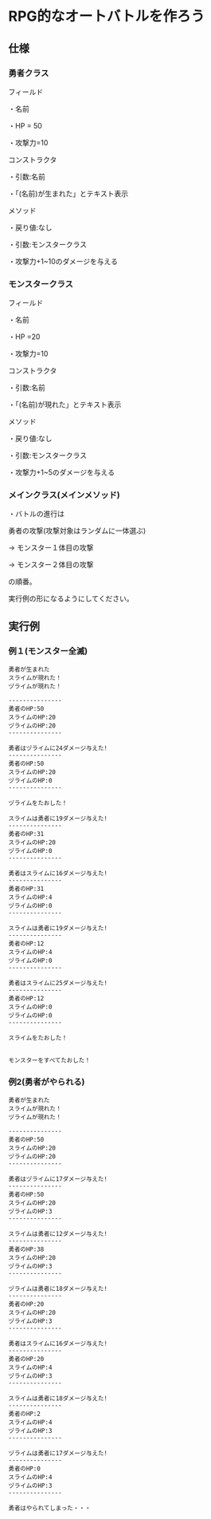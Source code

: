 # RPG的なオートバトルを作ろう
## 仕様
### 勇者クラス
フィールド 

・名前 

・HP = 50 

・攻撃力=10 
 

コンストラクタ 

・引数:名前 

・「(名前)が生まれた」とテキスト表示 

 
メソッド 

・戻り値:なし 

・引数:モンスタークラス 

・攻撃力+1~10のダメージを与える 

### モンスタークラス
フィールド 

・名前 

・HP =20 

・攻撃力=10 

 
コンストラクタ 

・引数:名前 

・「(名前)が現れた」とテキスト表示 

 
メソッド 

・戻り値:なし 

・引数:モンスタークラス 

・攻撃力+1~5のダメージを与える 

### メインクラス(メインメソッド)
・バトルの進行は

勇者の攻撃(攻撃対象はランダムに一体選ぶ)

→ モンスター１体目の攻撃

→ モンスター２体目の攻撃

の順番。


実行例の形になるようにしてください。
## 実行例
### 例１(モンスター全滅)
```
勇者が生まれた
スライムが現れた！
ヅライムが現れた！

---------------
勇者のHP:50
スライムのHP:20
ヅライムのHP:20
---------------

勇者はヅライムに24ダメージ与えた!
---------------
勇者のHP:50
スライムのHP:20
ヅライムのHP:0
---------------

ヅライムをたおした！

スライムは勇者に19ダメージ与えた!
---------------
勇者のHP:31
スライムのHP:20
ヅライムのHP:0
---------------

勇者はスライムに16ダメージ与えた!
---------------
勇者のHP:31
スライムのHP:4
ヅライムのHP:0
---------------

スライムは勇者に19ダメージ与えた!
---------------
勇者のHP:12
スライムのHP:4
ヅライムのHP:0
---------------

勇者はスライムに25ダメージ与えた!
---------------
勇者のHP:12
スライムのHP:0
ヅライムのHP:0
---------------

スライムをたおした！


モンスターをすべてたおした！
```
### 例2(勇者がやられる)
```
勇者が生まれた
スライムが現れた！
ヅライムが現れた！

---------------
勇者のHP:50
スライムのHP:20
ヅライムのHP:20
---------------

勇者はヅライムに17ダメージ与えた!
---------------
勇者のHP:50
スライムのHP:20
ヅライムのHP:3
---------------

スライムは勇者に12ダメージ与えた!
---------------
勇者のHP:38
スライムのHP:20
ヅライムのHP:3
---------------

ヅライムは勇者に18ダメージ与えた!
---------------
勇者のHP:20
スライムのHP:20
ヅライムのHP:3
---------------

勇者はスライムに16ダメージ与えた!
---------------
勇者のHP:20
スライムのHP:4
ヅライムのHP:3
---------------

スライムは勇者に18ダメージ与えた!
---------------
勇者のHP:2
スライムのHP:4
ヅライムのHP:3
---------------

ヅライムは勇者に17ダメージ与えた!
---------------
勇者のHP:0
スライムのHP:4
ヅライムのHP:3
---------------

勇者はやられてしまった・・・
```
